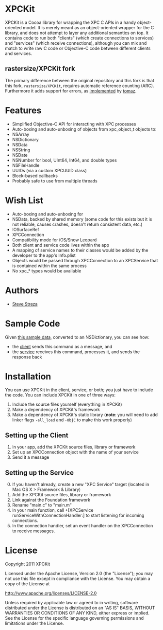 XPCKit
======

XPCKit is a Cocoa library for wrapping the XPC C APIs in a handy object-oriented model. It is merely meant as an object-oriented wrapper for the C library, and does not attempt to layer any additional semantics on top. It contains code to run both "clients" (which create connections to services) and "services" (which receive connections), although you can mix and match to write raw C code or Objective-C code between different clients and services.

rastersize/XPCKit fork
---------

The primary difference between the original repository and this fork is that this fork, `rastersize/XPCKit`, requires automatic reference counting (ARC). Furthermore it adds support for errors, as [implemented]((https://github.com/rastersize/XPCKit/commit/91f8f1cddee64c79104d416f9058e6054a335b08)) by [tomaz](https://github.com/tomaz).


Features
========

- Simplified Objective-C API for interacting with XPC processes
- Auto-boxing and auto-unboxing of objects from xpc_object_t objects to:
 - NSArray
 - NSDictionary
 - NSData
 - NSString
 - NSDate
 - NSNumber for bool, UInt64, Int64, and double types
 - NSFileHandle
 - UUIDs (via a custom XPCUUID class)
- Block-based callbacks
- Probably safe to use from multiple threads

Wish List
=========

- Auto-boxing and auto-unboxing for
 - NSData, backed by shared memory (some code for this exists but it is not reliable, causes crashes, doesn't return consistent data, etc.)
 - IOSurfaceRef
 - XPCConnection
- Compatibility mode for iOS/Snow Leopard
 - Both client and service code lives within the app
 - A mapping of service names to their classes would be added by the developer to the app's Info.plist
 - Objects would be passed through XPCConnection to an XPCService that is contained within the same process
 - No xpc_* types would be available

Authors
=======

- [Steve Streza](https://twitter.com/SteveStreza)

Sample Code
===========

Given [this sample data](https://github.com/amazingsyco/XPCKit/blob/master/TestApp/multiply.json), converted to an NSDictionary, you can see how:

- the [client](https://github.com/amazingsyco/XPCKit/blob/master/TestApp/TestAppAppDelegate.m) sends this command as a message, and
- the [service](https://github.com/amazingsyco/XPCKit/blob/master/TestService/main.m) receives this command, processes it, and sends the response back

Installation
============

You can use XPCKit in the client, service, or both; you just have to include the code. You can include XPCKit in one of three ways:

1. Include the source files yourself (everything in XPCKit)
2. Make a dependency of XPCKit's framework
3. Make a dependency of XPCKit's static library (**note**: you will need to add linker flags `-all_load` and `-ObjC` to make this work properly)

Setting up the Client
---------------------

1. In your app, add the XPCKit source files, library or framework
2. Set up an XPCConnection object with the name of your service
3. Send it a message

Setting up the Service
----------------------

0. If you haven't already, create a new "XPC Service" target (located in Mac OS X > Framework & Library)
1. Add the XPCKit source files, library or framework
2. Link against the Foundation framework
3. Rename "main.c" to "main.m"
4. In your main function, call +[XPCService runServiceWithConnectionHandler:] to start listening for incoming connections.
5. In the connection handler, set an event handler on the XPCConnection to receive messages.

License
=======

Copyright 2011 XPCKit

Licensed under the Apache License, Version 2.0 (the "License");
you may not use this file except in compliance with the License.
You may obtain a copy of the License at

http://www.apache.org/licenses/LICENSE-2.0

Unless required by applicable law or agreed to in writing, software
distributed under the License is distributed on an "AS IS" BASIS,
WITHOUT WARRANTIES OR CONDITIONS OF ANY KIND, either express or implied.
See the License for the specific language governing permissions and
limitations under the License.
